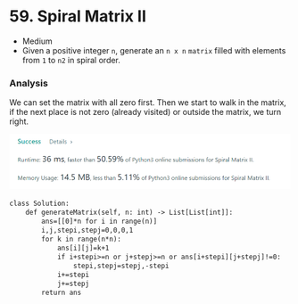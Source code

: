 # 59. Spiral Matrix II

* Medium
* Given a positive integer `n`, generate an `n x n` `matrix` filled with elements from `1` to `n2` in spiral order.

### Analysis&#x20;

We can set the matrix with all zero first. Then we start to walk in the matrix, if the next place is not zero (already visited) or outside the matrix, we turn right.&#x20;

![](<../.gitbook/assets/image (17) (1) (1) (1).png>)

```
class Solution:
    def generateMatrix(self, n: int) -> List[List[int]]:
        ans=[[0]*n for i in range(n)]
        i,j,stepi,stepj=0,0,0,1
        for k in range(n*n):
            ans[i][j]=k+1
            if i+stepi>=n or j+stepj>=n or ans[i+stepi][j+stepj]!=0:
                stepi,stepj=stepj,-stepi
            i+=stepi
            j+=stepj
        return ans
```

